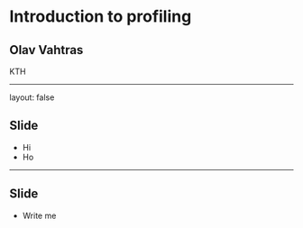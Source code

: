 <script type="text/javascript"
  src="https://cdn.mathjax.org/mathjax/latest/MathJax.js?config=TeX-AMS-MML_HTMLorMML">
</script>
# Introduction to profiling

## Olav Vahtras

KTH

---

layout: false

## Slide

- Hi
- Ho

---

## Slide

- Write me
